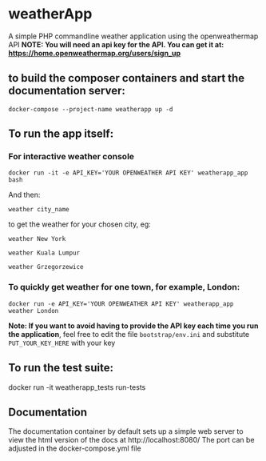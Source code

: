 # weatherApp
A simple PHP commandline weather application using the openweathermap API
**NOTE: You will need an api key for the API. You can get it at: https://home.openweathermap.org/users/sign_up**

## to build the composer containers and start the documentation server:

```docker-compose --project-name weatherapp up -d```

## To run the app itself:

### For interactive weather console

 ```docker run -it -e API_KEY='YOUR OPENWEATHER API KEY' weatherapp_app bash```
 
 And then:
 
 ```weather city_name```
 
 to get the weather for your chosen city, eg:
 
 ```weather New York```
 
 ```weather Kuala Lumpur```
 
 ```weather Grzegorzewice```
 
### To quickly get weather for one town, for example, London:
 ```docker run -e API_KEY='YOUR OPENWEATHER API KEY' weatherapp_app weather London```

**Note: If you want to avoid having to provide the API key each time you run the application**, 
feel free to edit the file ```bootstrap/env.ini```
and substitute ```PUT_YOUR_KEY_HERE``` with your key

## To run the test suite:
 docker run -it weatherapp_tests run-tests

## Documentation
The documentation container by default sets up a simple web server to view the html version of the docs at http://localhost:8080/
   The port can be adjusted in the docker-compose.yml file


